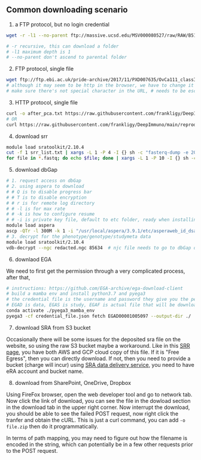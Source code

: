 ## Common downloading scenario

1. a FTP protocol, but no login credential

```bash
wget -r -l1 --no-parent ftp://massive.ucsd.edu/MSV000080527/raw/RAW/B5101/

# -r recursive, this can download a folder
# -l1 maximum depth is 1
# --no-parent don't ascend to parental folder
```

2. FTP protocol, single file

```bash
wget ftp://ftp.ebi.ac.uk/pride-archive/2017/11/PXD007635/OvCa111_classI_Rep%231.raw
# although it may seem to be http in the browser, we have to change it to ftp
# make sure there's not special character in the URL, # needs to be escaped by %23
```

3. HTTP protocol, single file

```bash
curl -o after_pca.txt https://raw.githubusercontent.com/frankligy/DeepImmuno/main/reproduce/data/after_pca.txt
# OR
curl https://raw.githubusercontent.com/frankligy/DeepImmuno/main/reproduce/data/after_pca.txt > after_pca.txt
```


4. download srr

```bash
module load sratoolkit/2.10.4
cut -f 1 srr_list.txt | xargs -L 1 -P 4 -I {} sh -c "fasterq-dump -e 20 -ngc redacted.ngc {}"  # I is for defining replace string, sh -c launch a subprocess, if it is encrypted, need -ngc parameter
for file in *.fastq; do echo $file; done | xargs -L 1 -P 10 -I {} sh -c "gzip {}"   # also, gzip the fastq
```

5. download dbGap 

```bash
# 1. request access on dbGap
# 2. using aspera to download
# # Q is to disable progress bar
# # T is to disable encryption
# # r is for remote log directory
# # -l is for max rate
# # -k is how to configure resume
# # -i is private key file, default to etc folder, ready when installing aspera
module load aspera
ascp -QTr -l 300M -k 1 -i "/usr/local/aspera/3.9.1/etc/asperaweb_id_dsa.openssh" -W redacted_credential redacted_server_address .
# 3. decrypt for the phenotype/genotype/studymeta data
module load sratoolkit/2.10.4
vdb-decrypt --ngc redacted.ngc 85634  # njc file needs to go to dbGap download link page, "get repository key"
```

6. downlaod EGA

We need to first get the permission through a very complicated process, after that, 

```bash
# instructions: https://github.com/EGA-archive/ega-download-client
# build a mamba env and install python3.7 and pyega3
# the credential file is the username and password they give you the permission for certain study
# EGAD is data, EGAS is study, EGAF is actual file that will be downloaded
conda activate ./pyega3_mamba_env
pyega3 -cf credential_file.json fetch EGAD00001005097 --output-dir ./
```

7. download SRA from S3 bucket

Occasionally there will be some issues for the deposited sra file on the website, so using the raw S3 bucket maybe a workaround. Like in this [SRR page](https://trace.ncbi.nlm.nih.gov/Traces/?view=run_browser&acc=SRR13279452&display=data-access), you have both AWS and GCP cloud copy of this file. If it is "Free Egress", then you can directly download. If not, then you need to provide a bucket (charge will incur) using [SRA data delivery service](https://www.ncbi.nlm.nih.gov/Traces/cloud-delivery/), you need to have eRA account and bucket name.


8. download from SharePoint, OneDrive, Dropbox

Using FireFox browser, open the web developer tool and go to network tab. Now click the link of download, you can see the file in the dowload 
section in the download tab in the upper right corner. Now interrupt the download, you should be able to see the failed POST request, now right click the tranfer and obtain the cURL. This is just a curl command, you can add `-o file.zip` then do it programmatically.

In terms of path mapping, you may need to figure out how the filename is encoded in the string, which can potentially be in a few other requests prior to the POST request.

